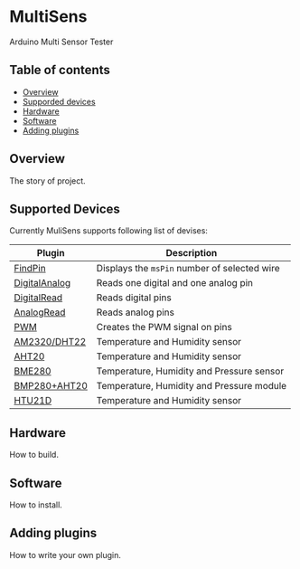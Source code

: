 # MultiSens

Arduino Multi Sensor Tester

## Table of contents
* [Overview](#overview)
* [Supporded devices](#supported-devices)
* [Hardware](#hardware)
* [Software](#software)
* [Adding plugins](#adding-plugins)


## Overview
The story of project.


## Supported Devices
Currently MuliSens supports following list of devises:

|Plugin|Description|
|---|---|
|[FindPin](docs/FindPin.md)|Displays the `msPin` number of selected wire|
|[DigitalAnalog](docs/DigitalAnalog.md)|Reads one digital and one analog pin|
|[DigitalRead](docs/DigitalRead.md)|Reads digital pins|
|[AnalogRead](docs/AnalogRead.md)|Reads analog pins|
|[PWM](docs/PWM.md)|Creates the PWM signal on pins|
|[AM2320/DHT22](docs/AM2302.md)|Temperature and Humidity sensor|
|[AHT20](docs/AHT20.md)|Temperature and Humidity sensor|
|[BME280](docs/BME280.md)|Temperature, Humidity and Pressure sensor|
|[BMP280+AHT20](docs/BMP280AHT20.md)|Temperature, Humidity and Pressure module| 
|[HTU21D](docs/HTU21D.md)|Temperature and Humidity sensor|


## Hardware
How to build.


## Software
How to install.


## Adding plugins
How to write your own plugin.